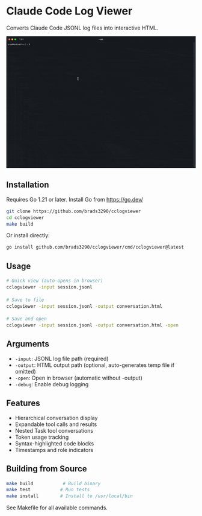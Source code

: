 # Claude Code Log Viewer

Converts Claude Code JSONL log files into interactive HTML.

![Demo](docs/assets/demo.gif)

## Installation

Requires Go 1.21 or later. Install Go from https://go.dev/

```bash
git clone https://github.com/brads3290/cclogviewer
cd cclogviewer
make build
```

Or install directly:
```bash
go install github.com/brads3290/cclogviewer/cmd/cclogviewer@latest
```

## Usage

```bash
# Quick view (auto-opens in browser)
cclogviewer -input session.jsonl

# Save to file
cclogviewer -input session.jsonl -output conversation.html

# Save and open
cclogviewer -input session.jsonl -output conversation.html -open
```

## Arguments

- `-input`: JSONL log file path (required)
- `-output`: HTML output path (optional, auto-generates temp file if omitted)
- `-open`: Open in browser (automatic without -output)
- `-debug`: Enable debug logging

## Features

- Hierarchical conversation display
- Expandable tool calls and results
- Nested Task tool conversations
- Token usage tracking
- Syntax-highlighted code blocks
- Timestamps and role indicators

## Building from Source

```bash
make build           # Build binary
make test           # Run tests
make install        # Install to /usr/local/bin
```

See Makefile for all available commands.